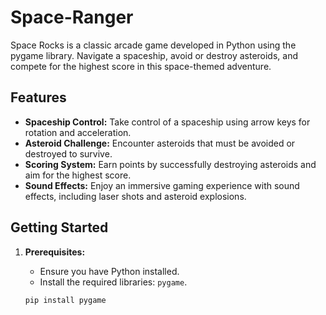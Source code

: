 # Space-Ranger

Space Rocks is a classic arcade game developed in Python using the pygame library. Navigate a spaceship, avoid or destroy asteroids, and compete for the highest score in this space-themed adventure.

## Features

- **Spaceship Control:** Take control of a spaceship using arrow keys for rotation and acceleration.
- **Asteroid Challenge:** Encounter asteroids that must be avoided or destroyed to survive.
- **Scoring System:** Earn points by successfully destroying asteroids and aim for the highest score.
- **Sound Effects:** Enjoy an immersive gaming experience with sound effects, including laser shots and asteroid explosions.

## Getting Started

1. **Prerequisites:**
   - Ensure you have Python installed.
   - Install the required libraries: `pygame`.

   ```bash
   pip install pygame

